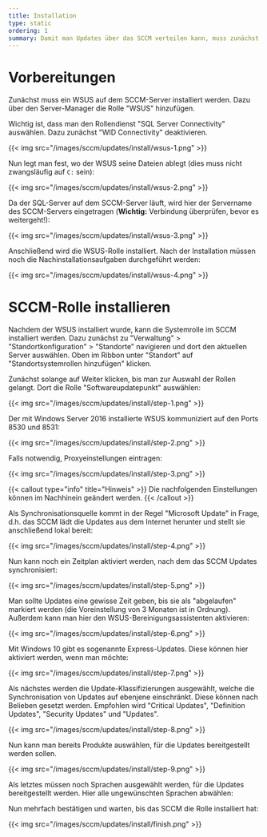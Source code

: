 ```yaml
---
title: Installation
type: static
ordering: 1
summary: Damit man Updates über das SCCM verteilen kann, muss zunächst die Rolle "Serverupdatepunkt" installiert werden.
---
```


# Vorbereitungen

Zunächst muss ein WSUS auf dem SCCM-Server installiert werden. Dazu über den Server-Manager die Rolle "WSUS" hinzufügen.

Wichtig ist, dass man den Rollendienst "SQL Server Connectivity" auswählen. Dazu zunächst "WID Connectivity" deaktivieren.

{{< img src="/images/sccm/updates/install/wsus-1.png" >}}

Nun legt man fest, wo der WSUS seine Dateien ablegt (dies muss nicht zwangsläufig auf `C:` sein):

{{< img src="/images/sccm/updates/install/wsus-2.png" >}}

Da der SQL-Server auf dem SCCM-Server läuft, wird hier der Servername des SCCM-Servers eingetragen (**Wichtig:** Verbindung überprüfen, bevor es weitergeht!):

{{< img src="/images/sccm/updates/install/wsus-3.png" >}}

Anschließend wird die WSUS-Rolle installiert. Nach der Installation müssen noch die Nachinstallationsaufgaben durchgeführt werden:

{{< img src="/images/sccm/updates/install/wsus-4.png" >}}

# SCCM-Rolle installieren

Nachdem der WSUS installiert wurde, kann die Systemrolle im SCCM installiert werden. Dazu zunächst zu "Verwaltung" > "Standortkonfiguration" > "Standorte" navigieren und dort den aktuellen Server auswählen. Oben im Ribbon unter "Standort" auf "Standortsystemrollen hinzufügen" klicken.

Zunächst solange auf Weiter klicken, bis man zur Auswahl der Rollen gelangt. Dort die Rolle "Softwareupdatepunkt" auswählen:

{{< img src="/images/sccm/updates/install/step-1.png" >}}

Der mit Windows Server 2016 installierte WSUS kommuniziert auf den Ports 8530 und 8531:

{{< img src="/images/sccm/updates/install/step-2.png" >}}

Falls notwendig, Proxyeinstellungen eintragen:

{{< img src="/images/sccm/updates/install/step-3.png" >}}

{{< callout type="info" title="Hinweis" >}}
    Die nachfolgenden Einstellungen können im Nachhinein geändert werden.
{{< /callout >}}

Als Synchronisationsquelle kommt in der Regel "Microsoft Update" in Frage, d.h. das SCCM lädt die Updates aus dem Internet herunter und stellt sie anschließend lokal bereit:

{{< img src="/images/sccm/updates/install/step-4.png" >}}

Nun kann noch ein Zeitplan aktiviert werden, nach dem das SCCM Updates synchronisiert:

{{< img src="/images/sccm/updates/install/step-5.png" >}}

Man sollte Updates eine gewisse Zeit geben, bis sie als "abgelaufen" markiert werden (die Voreinstellung von 3 Monaten ist in Ordnung). Außerdem kann man hier den WSUS-Bereinigungsassistenten aktivieren:

{{< img src="/images/sccm/updates/install/step-6.png" >}}

Mit Windows 10 gibt es sogenannte Express-Updates. Diese können hier aktiviert werden, wenn man möchte:

{{< img src="/images/sccm/updates/install/step-7.png" >}}

Als nächstes werden die Update-Klassifizierungen ausgewählt, welche die Synchronisation von Updates auf ebenjene einschränkt. Diese können nach Belieben gesetzt werden. Empfohlen wird "Critical Updates", "Definition Updates", "Security Updates" und "Updates". 

{{< img src="/images/sccm/updates/install/step-8.png" >}}

Nun kann man bereits Produkte auswählen, für die Updates bereitgestellt werden sollen. 

{{< img src="/images/sccm/updates/install/step-9.png" >}}

Als letztes müssen noch Sprachen ausgewählt werden, für die Updates bereitgestellt werden. Hier alle ungewünschten Sprachen abwählen:

Nun mehrfach bestätigen und warten, bis das SCCM die Rolle installiert hat:

{{< img src="/images/sccm/updates/install/finish.png" >}}


